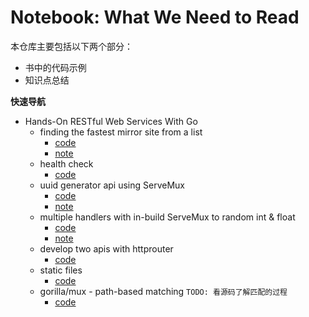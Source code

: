 Notebook: What We Need to Read
=========

本仓库主要包括以下两个部分：

* 书中的代码示例
* 知识点总结

**快速导航**

* Hands-On RESTful Web Services With Go
  * finding the fastest mirror site from a list
    * [code](./Hands-On%20RESTFul%20Web%20Services%20with%20Go/finding%20the%20fastest%20mirror%20site%20from%20a%20list/main.go)
    * [note](https://github.com/a2htray/notebook/issues/1)
  * health check
    * [code](./Hands-On%20RESTFul%20Web%20Services%20with%20Go/health%20check/main.go)
  * uuid generator api using ServeMux
    * [code](./Hands-On%20RESTFul%20Web%20Services%20with%20Go)
    * [note](https://github.com/a2htray/notebook/issues/2)
  * multiple handlers with in-build ServeMux to random int & float
    * [code](./Hands-On%20RESTFul%20Web%20Services%20with%20Go/multiple%20handlers%20with%20in-build%20ServeMux%20to%20random%20int%20&%20float/main.go)
    * [note](https://github.com/a2htray/notebook/issues/3)
  * develop two apis with httprouter
    * [code](./Hands-On%20RESTFul%20Web%20Services%20with%20Go/develop%20two%20apis%20with%20httprouter/main.go)
  * static files
    * [code](./Hands-On%20RESTFul%20Web%20Services%20with%20Go/static%20files/main.go)
  * gorilla/mux - path-based matching `TODO: 看源码了解匹配的过程`
    * [code](./Hands-On%20RESTFul%20Web%20Services%20with%20Go/gorilla-mux%20-%20path-based%20matching/main.go)